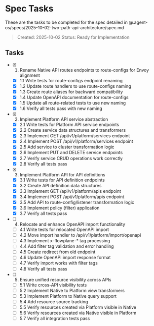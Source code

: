 # Spec Tasks

These are the tasks to be completed for the spec detailed in @.agent-os/specs/2025-10-02-two-path-api-architecture/spec.md

> Created: 2025-10-02
> Status: Ready for Implementation

## Tasks

- [x] 1. Rename Native API routes endpoints to route-configs for Envoy alignment
  - [x] 1.1 Write tests for route-configs endpoint renaming
  - [x] 1.2 Update route handlers to use route-configs naming
  - [x] 1.3 Create route aliases for backward compatibility
  - [x] 1.4 Update OpenAPI documentation for route-configs
  - [x] 1.5 Update all route-related tests to use new naming
  - [x] 1.6 Verify all tests pass with new naming

- [x] 2. Implement Platform API service abstraction
  - [x] 2.1 Write tests for Platform API service endpoints
  - [x] 2.2 Create service data structures and transformers
  - [x] 2.3 Implement GET /api/v1/platform/services endpoint
  - [x] 2.4 Implement POST /api/v1/platform/services endpoint
  - [x] 2.5 Add service to cluster transformation logic
  - [x] 2.6 Implement PUT and DELETE service endpoints
  - [x] 2.7 Verify service CRUD operations work correctly
  - [x] 2.8 Verify all tests pass

- [x] 3. Implement Platform API for API definitions
  - [x] 3.1 Write tests for API definition endpoints
  - [x] 3.2 Create API definition data structures
  - [x] 3.3 Implement GET /api/v1/platform/apis endpoint
  - [x] 3.4 Implement POST /api/v1/platform/apis endpoint
  - [x] 3.5 Add API to route-config/listener transformation logic
  - [x] 3.6 Implement policy (filter) application
  - [x] 3.7 Verify all tests pass

- [ ] 4. Relocate and enhance OpenAPI import functionality
  - [ ] 4.1 Write tests for relocated OpenAPI import
  - [ ] 4.2 Move import handler to /api/v1/platform/import/openapi
  - [ ] 4.3 Implement x-flowplane-* tag processing
  - [ ] 4.4 Add filter tag validation and error handling
  - [ ] 4.5 Create redirect from old endpoint
  - [ ] 4.6 Update OpenAPI import response format
  - [ ] 4.7 Verify import works with filter tags
  - [ ] 4.8 Verify all tests pass

- [ ] 5. Ensure unified resource visibility across APIs
  - [ ] 5.1 Write cross-API visibility tests
  - [ ] 5.2 Implement Native to Platform view transformers
  - [ ] 5.3 Implement Platform to Native query support
  - [ ] 5.4 Add resource source tracking
  - [ ] 5.5 Verify resources created via Platform visible in Native
  - [ ] 5.6 Verify resources created via Native visible in Platform
  - [ ] 5.7 Verify all integration tests pass